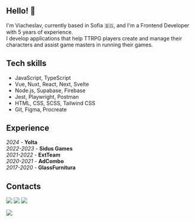 ## Hello! 👋

I'm Viacheslav, currently based in Sofia 🇧🇬, and I'm a Frontend Developer with 5 years of experience.  
I develop applications that help TTRPG players create and manage their characters and assist game masters in running their games.

## Tech skills
* JavaScript, TypeScript
* Vue, Nuxt, React, Next, Svelte
* Node.js, Supabase, Firebase
* Jest, Playwright, Postman
* HTML, CSS, SCSS, Tailwind CSS
* Git, Figma, Procreate

## Experience 
*2024* - **Yolta**  
*2022-2023* - **Sidus Games**  
*2021-2022* - **ExtTeam**  
*2020-2021* - **AdCombo**  
*2017-2020* - **GlassFurnitura**

## Contacts
[![](https://img.shields.io/badge/telegram-brightsdays-blue)](https://t.me/brightsdays) [![](https://img.shields.io/badge/mail-brightsdayss@gmail.com-blue)](mailto:brightsdayss@gmail.com) [![](https://img.shields.io/badge/linkedin-viacheslav_ivanov-informational)](https://www.linkedin.com/in/brightsdays)

[![](https://img.shields.io/badge/Join%20my%20Patreon!-8A2BE2)](https://www.patreon.com/brightsdays/)
